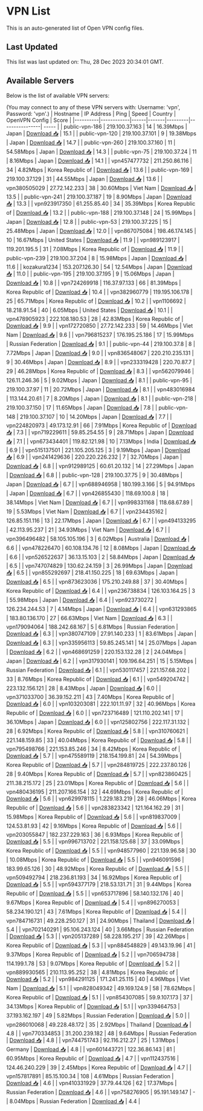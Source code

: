 # VPN List

This is an auto-generated list of Open VPN config files.

## Last Updated

This list was last updated on: Thu, 28 Dec 2023 20:34:01 GMT.

## Available Servers

Below is the list of available VPN servers:

(You may connect to any of these VPN servers with: Username: 'vpn', Password: 'vpn'.)
| Hostname | IP Address | Ping | Speed | Country | OpenVPN Config | Score |
|----------|------------|------|-------|---------|----------------| ----- |
| public-vpn-186 | 219.100.37.163 | 14 | 16.39Mbps | Japan | [Download 📥](./configs/server_0_JP.ovpn) | 15.1 |
| public-vpn-120 | 219.100.37.101 | 9 | 19.38Mbps | Japan | [Download 📥](./configs/server_1_JP.ovpn) | 14.7 |
| public-vpn-260 | 219.100.37.160 | 11 | 54.58Mbps | Japan | [Download 📥](./configs/server_2_JP.ovpn) | 14.3 |
| public-vpn-75 | 219.100.37.24 | 11 | 8.16Mbps | Japan | [Download 📥](./configs/server_3_JP.ovpn) | 14.1 |
| vpn457477732 | 211.250.86.116 | 34 | 4.82Mbps | Korea Republic of | [Download 📥](./configs/server_4_KR.ovpn) | 13.6 |
| public-vpn-169 | 219.100.37.129 | 31 | 44.55Mbps | Japan | [Download 📥](./configs/server_5_JP.ovpn) | 13.6 |
| vpn380505029 | 27.72.142.233 | 38 | 30.60Mbps | Viet Nam | [Download 📥](./configs/server_6_VN.ovpn) | 13.5 |
| public-vpn-241 | 219.100.37.187 | 19 | 8.90Mbps | Japan | [Download 📥](./configs/server_7_JP.ovpn) | 13.3 |
| vpn923917350 | 61.255.85.40 | 34 | 35.39Mbps | Korea Republic of | [Download 📥](./configs/server_8_KR.ovpn) | 13.2 |
| public-vpn-188 | 219.100.37.148 | 24 | 15.99Mbps | Japan | [Download 📥](./configs/server_9_JP.ovpn) | 12.8 |
| public-vpn-53 | 219.100.37.225 | 15 | 25.48Mbps | Japan | [Download 📥](./configs/server_10_JP.ovpn) | 12.0 |
| vpn867075084 | 198.46.174.145 | 10 | 16.67Mbps | United States | [Download 📥](./configs/server_11_US.ovpn) | 11.9 |
| vpn989123917 | 119.201.195.5 | 31 | 7.08Mbps | Korea Republic of | [Download 📥](./configs/server_12_KR.ovpn) | 11.9 |
| public-vpn-239 | 219.100.37.204 | 8 | 15.98Mbps | Japan | [Download 📥](./configs/server_13_JP.ovpn) | 11.6 |
| kozakura1234 | 153.207.126.30 | 54 | 12.54Mbps | Japan | [Download 📥](./configs/server_14_JP.ovpn) | 11.0 |
| public-vpn-195 | 219.100.37.195 | 9 | 15.06Mbps | Japan | [Download 📥](./configs/server_15_JP.ovpn) | 10.8 |
| vpn724269918 | 116.37.97.133 | 66 | 81.39Mbps | Korea Republic of | [Download 📥](./configs/server_16_KR.ovpn) | 10.4 |
| vpn382960779 | 119.195.106.178 | 25 | 65.71Mbps | Korea Republic of | [Download 📥](./configs/server_17_KR.ovpn) | 10.2 |
| vpn1106692 | 18.218.91.54 | 40 | 6.05Mbps | United States | [Download 📥](./configs/server_18_US.ovpn) | 10.1 |
| vpn478905923 | 222.108.180.53 | 28 | 42.83Mbps | Korea Republic of | [Download 📥](./configs/server_19_KR.ovpn) | 9.9 |
| vpn172720850 | 27.72.142.233 | 59 | 14.46Mbps | Viet Nam | [Download 📥](./configs/server_20_VN.ovpn) | 9.6 |
| vpn796815237 | 176.195.25.186 | 17 | 15.99Mbps | Russian Federation | [Download 📥](./configs/server_21_RU.ovpn) | 9.1 |
| public-vpn-44 | 219.100.37.8 | 8 | 7.72Mbps | Japan | [Download 📥](./configs/server_22_JP.ovpn) | 9.0 |
| vpn836548067 | 220.210.235.131 | 9 | 30.46Mbps | Japan | [Download 📥](./configs/server_23_JP.ovpn) | 8.9 |
| vpn233319428 | 220.70.87.7 | 29 | 46.28Mbps | Korea Republic of | [Download 📥](./configs/server_24_KR.ovpn) | 8.3 |
| vpn562079946 | 126.11.246.36 | 5 | 9.02Mbps | Japan | [Download 📥](./configs/server_25_JP.ovpn) | 8.1 |
| public-vpn-95 | 219.100.37.97 | 11 | 20.72Mbps | Japan | [Download 📥](./configs/server_26_JP.ovpn) | 8.1 |
| vpn483016984 | 113.144.20.61 | 7 | 8.20Mbps | Japan | [Download 📥](./configs/server_27_JP.ovpn) | 8.1 |
| public-vpn-218 | 219.100.37.150 | 17 | 11.65Mbps | Japan | [Download 📥](./configs/server_28_JP.ovpn) | 7.8 |
| public-vpn-148 | 219.100.37.107 | 10 | 14.20Mbps | Japan | [Download 📥](./configs/server_29_JP.ovpn) | 7.7 |
| vpn224820973 | 49.173.12.91 | 66 | 7.91Mbps | Korea Republic of | [Download 📥](./configs/server_30_KR.ovpn) | 7.3 |
| vpn719229611 | 59.85.254.55 | 9 | 28.71Mbps | Japan | [Download 📥](./configs/server_31_JP.ovpn) | 7.1 |
| vpn673434401 | 119.82.121.98 | 10 | 7.13Mbps | India | [Download 📥](./configs/server_32_IN.ovpn) | 6.9 |
| vpn515137501 | 221.105.205.125 | 3 | 9.19Mbps | Japan | [Download 📥](./configs/server_33_JP.ovpn) | 6.9 |
| vpn241429636 | 220.220.226.232 | 7 | 32.70Mbps | Japan | [Download 📥](./configs/server_34_JP.ovpn) | 6.8 |
| vpn912989125 | 60.61.20.132 | 14 | 27.29Mbps | Japan | [Download 📥](./configs/server_35_JP.ovpn) | 6.8 |
| public-vpn-128 | 219.100.37.75 | 9 | 30.48Mbps | Japan | [Download 📥](./configs/server_36_JP.ovpn) | 6.7 |
| vpn688946958 | 180.199.3.166 | 5 | 94.91Mbps | Japan | [Download 📥](./configs/server_37_JP.ovpn) | 6.7 |
| vpn426855430 | 118.69.100.8 | 18 | 38.14Mbps | Viet Nam | [Download 📥](./configs/server_38_VN.ovpn) | 6.7 |
| vpn998331168 | 118.68.67.89 | 19 | 5.53Mbps | Viet Nam | [Download 📥](./configs/server_39_VN.ovpn) | 6.7 |
| vpn234435162 | 126.85.151.116 | 13 | 22.17Mbps | Japan | [Download 📥](./configs/server_40_JP.ovpn) | 6.7 |
| vpn494133295 | 42.113.95.237 | 21 | 34.93Mbps | Viet Nam | [Download 📥](./configs/server_41_VN.ovpn) | 6.7 |
| vpn396496482 | 58.105.105.196 | 3 | 6.02Mbps | Australia | [Download 📥](./configs/server_42_AU.ovpn) | 6.6 |
| vpn478226470 | 60.108.134.76 | 12 | 8.08Mbps | Japan | [Download 📥](./configs/server_43_JP.ovpn) | 6.6 |
| vpn526522637 | 36.13.15.103 | 2 | 58.84Mbps | Japan | [Download 📥](./configs/server_44_JP.ovpn) | 6.5 |
| vpn747074829 | 130.62.24.159 | 3 | 26.99Mbps | Japan | [Download 📥](./configs/server_45_JP.ovpn) | 6.5 |
| vpn855292697 | 218.41.150.225 | 18 | 69.63Mbps | Japan | [Download 📥](./configs/server_46_JP.ovpn) | 6.5 |
| vpn873623036 | 175.210.249.88 | 37 | 30.40Mbps | Korea Republic of | [Download 📥](./configs/server_47_KR.ovpn) | 6.4 |
| vpn236738834 | 126.103.164.25 | 3 | 55.98Mbps | Japan | [Download 📥](./configs/server_48_JP.ovpn) | 6.4 |
| vpn923730272 | 126.234.244.53 | 7 | 4.14Mbps | Japan | [Download 📥](./configs/server_49_JP.ovpn) | 6.4 |
| vpn631293865 | 183.80.136.170 | 27 | 66.63Mbps | Viet Nam | [Download 📥](./configs/server_50_VN.ovpn) | 6.3 |
| vpn179094064 | 188.242.68.167 | 5 | 6.81Mbps | Russian Federation | [Download 📥](./configs/server_51_RU.ovpn) | 6.3 |
| vpn380747109 | 27.91.140.233 | 1 | 83.61Mbps | Japan | [Download 📥](./configs/server_52_JP.ovpn) | 6.3 |
| vpn335956113 | 59.85.245.141 | 14 | 25.07Mbps | Japan | [Download 📥](./configs/server_53_JP.ovpn) | 6.2 |
| vpn468691259 | 220.153.132.28 | 2 | 24.04Mbps | Japan | [Download 📥](./configs/server_54_JP.ovpn) | 6.2 |
| vpn317930141 | 109.196.64.251 | 15 | 5.15Mbps | Russian Federation | [Download 📥](./configs/server_55_RU.ovpn) | 6.1 |
| vpn530117457 | 221.157.68.202 | 33 | 8.76Mbps | Korea Republic of | [Download 📥](./configs/server_56_KR.ovpn) | 6.1 |
| vpn549204742 | 223.132.156.121 | 28 | 8.43Mbps | Japan | [Download 📥](./configs/server_57_JP.ovpn) | 6.0 |
| vpn371033700 | 36.39.152.211 | 43 | 7.40Mbps | Korea Republic of | [Download 📥](./configs/server_58_KR.ovpn) | 6.0 |
| vpn103203081 | 222.101.11.97 | 32 | 40.96Mbps | Korea Republic of | [Download 📥](./configs/server_59_KR.ovpn) | 6.0 |
| vpn723716489 | 121.110.202.141 | 17 | 36.10Mbps | Japan | [Download 📥](./configs/server_60_JP.ovpn) | 6.0 |
| vpn125802756 | 222.117.31.132 | 28 | 6.92Mbps | Korea Republic of | [Download 📥](./configs/server_61_KR.ovpn) | 5.8 |
| vpn310760621 | 221.148.159.85 | 33 | 40.04Mbps | Korea Republic of | [Download 📥](./configs/server_62_KR.ovpn) | 5.8 |
| vpn795498766 | 221.153.85.246 | 34 | 8.42Mbps | Korea Republic of | [Download 📥](./configs/server_63_KR.ovpn) | 5.7 |
| vpn475589119 | 218.154.199.81 | 24 | 54.39Mbps | Korea Republic of | [Download 📥](./configs/server_64_KR.ovpn) | 5.7 |
| vpn284819725 | 222.237.80.126 | 28 | 9.40Mbps | Korea Republic of | [Download 📥](./configs/server_65_KR.ovpn) | 5.7 |
| vpn823860425 | 211.38.215.172 | 25 | 23.01Mbps | Korea Republic of | [Download 📥](./configs/server_66_KR.ovpn) | 5.6 |
| vpn480436195 | 211.207.166.154 | 32 | 44.69Mbps | Korea Republic of | [Download 📥](./configs/server_67_KR.ovpn) | 5.6 |
| vpn629978115 | 1.229.183.219 | 28 | 46.06Mbps | Korea Republic of | [Download 📥](./configs/server_68_KR.ovpn) | 5.6 |
| vpn283823342 | 121.164.162.29 | 31 | 15.98Mbps | Korea Republic of | [Download 📥](./configs/server_69_KR.ovpn) | 5.6 |
| vpn819837009 | 124.53.81.93 | 42 | 9.16Mbps | Korea Republic of | [Download 📥](./configs/server_70_KR.ovpn) | 5.6 |
| vpn203055847 | 182.237.229.163 | 36 | 6.93Mbps | Korea Republic of | [Download 📥](./configs/server_71_KR.ovpn) | 5.5 |
| vpn996713702 | 221.158.125.68 | 37 | 33.09Mbps | Korea Republic of | [Download 📥](./configs/server_72_KR.ovpn) | 5.5 |
| vpn948577960 | 221.139.96.58 | 30 | 10.08Mbps | Korea Republic of | [Download 📥](./configs/server_73_KR.ovpn) | 5.5 |
| vpn946091596 | 183.99.65.126 | 30 | 48.92Mbps | Korea Republic of | [Download 📥](./configs/server_74_KR.ovpn) | 5.5 |
| vpn509492794 | 218.236.81.193 | 34 | 16.92Mbps | Korea Republic of | [Download 📥](./configs/server_75_KR.ovpn) | 5.5 |
| vpn594377179 | 218.53.131.71 | 31 | 9.44Mbps | Korea Republic of | [Download 📥](./configs/server_76_KR.ovpn) | 5.5 |
| vpn653717896 | 58.140.132.176 | 40 | 9.67Mbps | Korea Republic of | [Download 📥](./configs/server_77_KR.ovpn) | 5.4 |
| vpn896270053 | 58.234.190.121 | 43 | 7.61Mbps | Korea Republic of | [Download 📥](./configs/server_78_KR.ovpn) | 5.4 |
| vpn784716731 | 49.228.250.127 | 31 | 24.90Mbps | Thailand | [Download 📥](./configs/server_79_TH.ovpn) | 5.4 |
| vpn702140291 | 95.106.243.124 | 40 | 3.66Mbps | Russian Federation | [Download 📥](./configs/server_80_RU.ovpn) | 5.3 |
| vpn205137289 | 58.228.195.217 | 39 | 42.26Mbps | Korea Republic of | [Download 📥](./configs/server_81_KR.ovpn) | 5.3 |
| vpn884548829 | 49.143.19.96 | 41 | 9.37Mbps | Korea Republic of | [Download 📥](./configs/server_82_KR.ovpn) | 5.2 |
| vpn706594738 | 114.199.1.78 | 53 | 9.07Mbps | Korea Republic of | [Download 📥](./configs/server_83_KR.ovpn) | 5.2 |
| vpn889930565 | 210.113.95.252 | 38 | 4.81Mbps | Korea Republic of | [Download 📥](./configs/server_84_KR.ovpn) | 5.2 |
| vpn984291125 | 171.241.25.115 | 40 | 4.96Mbps | Viet Nam | [Download 📥](./configs/server_85_VN.ovpn) | 5.1 |
| vpn828049342 | 49.169.124.9 | 58 | 78.62Mbps | Korea Republic of | [Download 📥](./configs/server_86_KR.ovpn) | 5.1 |
| vpn854307085 | 59.9.107.173 | 37 | 34.13Mbps | Korea Republic of | [Download 📥](./configs/server_87_KR.ovpn) | 5.1 |
| vpn339464753 | 37.193.162.197 | 49 | 5.82Mbps | Russian Federation | [Download 📥](./configs/server_88_RU.ovpn) | 5.0 |
| vpn286010068 | 49.228.48.172 | 35 | 2.92Mbps | Thailand | [Download 📥](./configs/server_89_TH.ovpn) | 4.8 |
| vpn770334853 | 31.200.239.182 | 48 | 9.64Mbps | Russian Federation | [Download 📥](./configs/server_90_RU.ovpn) | 4.8 |
| vpn744751743 | 92.116.212.27 | 25 | 1.31Mbps | Germany | [Download 📥](./configs/server_91_DE.ovpn) | 4.8 |
| vpn601443721 | 122.36.86.143 | 81 | 60.95Mbps | Korea Republic of | [Download 📥](./configs/server_92_KR.ovpn) | 4.7 |
| vpn112437516 | 124.46.240.229 | 39 | 2.45Mbps | Korea Republic of | [Download 📥](./configs/server_93_KR.ovpn) | 4.7 |
| vpn157817891 | 85.15.100.34 | 108 | 4.61Mbps | Russian Federation | [Download 📥](./configs/server_94_RU.ovpn) | 4.6 |
| vpn410331929 | 37.79.44.126 | 62 | 17.37Mbps | Russian Federation | [Download 📥](./configs/server_95_RU.ovpn) | 4.6 |
| vpn758276905 | 95.191.149.147 | - | 8.04Mbps | Russian Federation | [Download 📥](./configs/server_96_RU.ovpn) | 4.4 |
